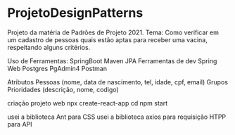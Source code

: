 # ProjetoDesignPatterns
Projeto da matéria de Padrões de Projeto 2021.
Tema: Como verificar em um cadastro de pessoas quais estão aptas para receber uma vacina, respeitando alguns critérios.

Uso de Ferramentas:
SpringBoot
Maven
JPA
Ferramentas de dev
Spring Web
Postgres
PgAdmin4
Postman


Atributos
Pessoas (nome, data de nascimento, tel, idade, cpf, email)
Grupos Prioridades (descrição, nome, codigo)

criação projeto web
npx create-react-app <nomeProjeto>
cd <nomeProjeto>
npm start
  
usei a biblioteca Ant para CSS
usei a biblioteca axios para requisição HTPP para API
